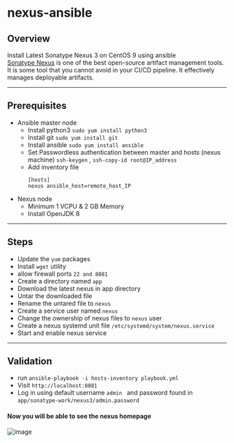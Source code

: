 # nexus-ansible
## Overview
Install Latest Sonatype Nexus 3 on CentOS 9 using ansible \
[Sonatype Nexus](https://www.sonatype.com/products/nexus-repository) is one of the best open-source artifact management tools. It is some tool that you cannot avoid in your CI/CD pipeline. It effectively manages deployable artifacts.

---

## Prerequisites
* Ansible master node
  * Install python3 `sudo yum install python3`
  * Install git `sudo yum install git`
  * Install ansible `sudo yum install ansible`
  * Set Passwordless authentication between master and hosts (nexus machine) `ssh-keygen` , `ssh-copy-id root@IP_address`
  * Add inventory file 
    ```
    [hosts]
    nexus ansible_host=remote_host_IP
    ```
* Nexus node
  * Minimum 1 VCPU & 2 GB Memory
  * Install OpenJDK 8
  
 ---
 
 ## Steps
 * Update the `yum` packages
 * Install  `wget` utility
 * allow firewall ports `22 and 8081`
 * Create a directory named `app`
 * Download the latest nexus in app directory
 * Untar the downloaded file
 * Rename the untared file to `nexus`
 * Create a service user named `nexus`
 * Change the ownership of nexus files to `nexus` user
 * Create a nexus systemd unit file `/etc/systemd/system/nexus.service`
 * Start and enable nexus service

---
## Validation 
* run `ansible-playbook -i hosts-inventory playbook.yml`
* Visit `http://localhost:8081`
* Log in using default username `admin ` and password found in `app/sonatype-work/nexus3/admin.password` 
#### Now you will be able to see the nexus homepage 
![image](https://user-images.githubusercontent.com/47721226/231821274-99e21b0c-b012-41a0-8c2c-60ea992717d1.png)
